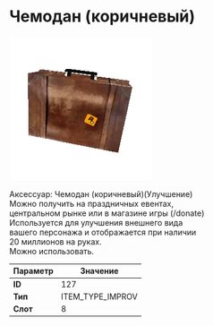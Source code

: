 # Чемодан (коричневый)

![Item Image](../img/127.webp?raw=true)

Аксессуар: Чемодан (коричневый)(Улучшение)<br>Можно получить на праздничных евентах,<br>центральном рынке или в магазине игры (/donate)<br>Используется для улучшения внешнего вида<br>вашего персонажа и отображается при наличии<br>20 миллионов на руках.<br>Можно использовать.


| Параметр | Значение |
|----------|----------|
| **ID** | 127 |
| **Тип** | ITEM_TYPE_IMPROV |
| **Слот** | 8 |

